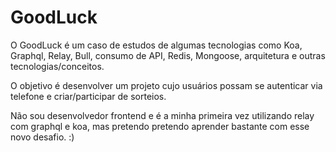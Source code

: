 # GoodLuck


O GoodLuck é um caso de estudos de algumas tecnologias como Koa, Graphql, Relay, Bull, consumo de API, Redis, Mongoose, arquitetura e outras tecnologias/conceitos.

O objetivo é desenvolver um projeto cujo usuários possam se autenticar via telefone e criar/participar de sorteios.

Não sou desenvolvedor frontend e é a minha primeira vez utilizando relay com graphql e koa, mas pretendo pretendo aprender bastante com esse novo desafio. :)

